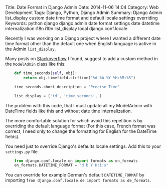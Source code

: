Title: Date Format in Django Admin
Date: 2014-11-06 14:04
Category: Web Development
Tags: Django, Python, Django Admin
Summary: Django Admin list_display custom date time format and default locale settings overriding
Keywords: python
          django
          django admin
          date format
          settings
          date
          datetime
          internalization
          i18n
          i10n
          list_display
          local
          django.conf.locale


Recently I was working on a Django project where I wanted a different date time format other than the default one when English language is active in the Admin `list_display`.

Many posts on [Stackoverflow][1] I found, suggest to add a custom method in the `ModelAdmin` class like this:

```python
	def time_seconds(self, obj):
	    return obj.timefield.strftime("%d %b %Y %H:%M:%S")

	time_seconds.short_description = 'Precise Time'    

	list_display = ('id', 'time_seconds', )
```

The problem with this code, that I must update all my ModelAdmin with DateTime fields like this and without date time internalization.

The more comfortable solution for which avoid this repetition is by overriding the default language format (For this case, French format was correct, I need only to change the formatting for English for the DateTime fields).

You need just to override Django's defaults locale settings. Add this to your `settings.py` file

```python
	from django.conf.locale.en import formats as en_formats
	en_formats.DATETIME_FORMAT = "d b Y H:i:s"
```

You can override for example German's default `DATETIME_FORMAT` by importing `from django.conf.locale.de import formats as de_formats`.


[1]: http://stackoverflow.com/questions/7216764/in-the-django-admin-site-how-do-i-change-the-display-format-of-time-fields

